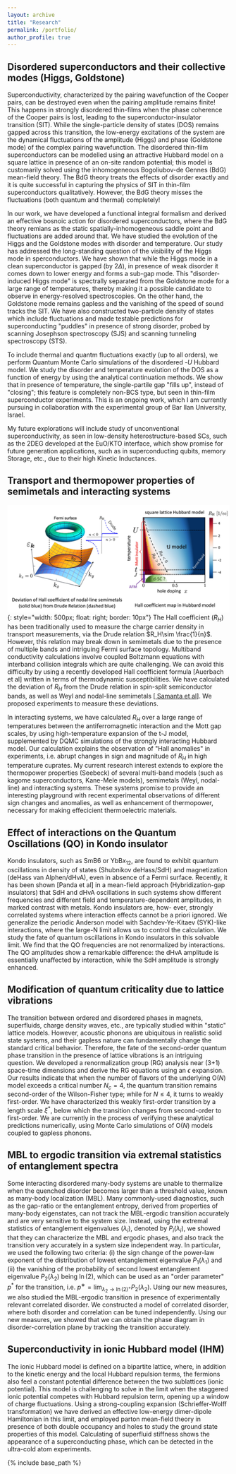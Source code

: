 ```yaml
---
layout: archive
title: "Research"
permalink: /portfolio/
author_profile: true
---
```


## Disordered superconductors and their collective modes (Higgs, Goldstone)
Superconductivity, characterized by the pairing wavefunction of the Cooper pairs, can be destroyed even when the pairing amplitude remains finite! This happens in strongly disordered thin-films when the phase coherence of the Cooper pairs is lost, leading to the superconductor-insulator transition (SIT). While the single-particle density of states (DOS) remains gapped across this transition, the low-energy excitations of the system are the dynamical fluctuations of the amplitude (Higgs) and phase (Goldstone mode) of the complex pairing wavefunction. The disordered thin-film superconductors can be modelled using an attractive Hubbard model on a square lattice in presence of an on-site random potential; this model is customarily solved using the inhomogeneous Bogoliubov-de Gennes (BdG) mean-field theory. The BdG theory treats the effects of disorder exactly and it is quite successful in capturing the physics of SIT in thin-film superconductors qualitatively. However, the BdG theory misses the fluctuations (both quantum and thermal) completely!

In our work, we have developed a functional integral formalism and derived an effective bosnoic action for disordered superconductors, where the BdG theory remians as the static spatially-inhomogeneous saddle point and fluctuations are added around that. We have studied the evolution of the Higgs and the Goldstone modes with disorder and temperature. Our study has addressed the long-standing question of the visibility of the Higgs mode in sperconductors. We have shown that while the Higgs mode in a clean superconductor is gapped (by 2$\Delta$), in presence of weak disorder it comes down to lower energy and forms a sub-gap mode. This "disorder-induced Higgs mode" is spectrally separated from the Goldstone mode for a large range of temperatures, thereby making it a possible candidate to observe in energy-resolved spectroscopies. On the other hand, the Goldstone mode remains gapless and the vanishing of the speed of sound tracks the SIT. We have also constructed two-particle density of states which include fluctuations and made testable predictions for superconducting "puddles" in presence of strong disorder, probed by scanning Josephson spectroscopy (SJS) and scanning tunneling spectroscopy (STS).

To include thermal and quantm fluctuations exactly (up to all orders), we perform Quantum Monte Carlo simulations of the disordered -$U$ Hubbard model. We study the disorder and temperature evolution of the DOS as a function of energy by using the analytical continuation methods. We show that in presence of temperature, the single-partile gap "fills up", instead of "closing"; this feature is completely non-BCS type, but seen in thin-film superconductor experiments. This is an ongoing work, which I am currently pursuing in collaboration with the experimental group of Bar Ilan University, Israel.

My future explorations will include study of unconventional superconductivity, as seen in low-density heterostructure-based SCs, such as the 2DEG developed at the EuO/KTO interface, which show promise for future generation applications, such as in superconducting qubits, memory Storage, etc., due to their high Kinetic Inductances.

## Transport and thermopower properties of semimetals and interacting systems
![](/images/Hall.jpg){: style="width: 500px; float: right; border: 10px"}
The Hall coefficient ($R_H$) has been traditionally used to measure the charge carrier density in transport measurements, via the Drude relation $R_H\sim \frac{1}{n}$. However, this relation may break down in semimetals due to the presence of multiple bands and intriguing Fermi surface topology. Multiband conductivity calculations involve coupled Boltzmann equations with interband collision integrals which are quite challenging. We can avoid this difficulty by using a recently developed Hall coefficient formula [Auerbach et al] written in terms of thermodynamic susceptibilities. We have calculated the deviation of $R_H$ from the Drude relation in spin-split semiconductor bands, as well as Weyl and nodal-line semimetals [<a href="https://journals.aps.org/prb/abstract/10.1103/PhysRevB.102.104201"> Samanta et al</a>]. We proposed experiments to measure these deviations. 

In interacting systems, we have calculated $R_H$ over a large range of temperatures between the antiferromagnetic interaction and the Mott gap scales, by using high-temperature expansion of the t-J model, supplemented by DQMC simulations of the strongly interacting Hubbard model. Our calculation explains the observation of "Hall anomalies" in experiments, i.e. abrupt changes in sign and magnitude of $R_H$ in high temperature cuprates. My current research interest extends to explore the thermopower properties (Seebeck) of several multi-band models (such as kagome superconductors, Kane-Mele models), semimetals (Weyl, nodal-line) and interacting systems. These systems promise to provide an interesting playground with recent experimental observations of different sign changes and anomalies, as well as enhancement of thermopower, necessary for making effecicient thermoelectric materials.


## Effect of interactions on the Quantum Oscillations (QO) in Kondo insulator
Kondo insulators, such as SmB6 or YbB$x_{12}$, are found to exhibit quantum oscillations in density of states (Shubnikov deHass/SdH) and magnetization (deHass van Alphen/dHvA), even in absence of a Fermi surface. Recently, it has been shown [Panda et al] in a mean-field approach (Hybridization-gap insulators) that SdH and dHvA oscillations in such systems show different frequencies and different field and temperature-dependent amplitudes, in marked contrast with metals. Kondo insulators are, how- ever, strongly correlated systems where interaction effects cannot be a priori ignored. We generalize the periodic Anderson model with Sachdev-Ye-Kitaev (SYK)-like interactions, where the large-N limit allows us to control the calculation. We study the fate of quantum oscillations in Kondo insulators in this solvable limit. We find that the QO frequencies are not renormalized by interactions. The QO amplitudes show a remarkable difference: the dHvA amplitude is essentially unaffected by interaction, while the SdH amplitude is strongly enhanced.

## Modification of quantum criticality due to lattice vibrations
The transition between ordered and disordered phases in magnets, superfluids, charge density waves, etc., are typically studied within "static" lattice models. However, acoustic phonons are ubiquitous in realistic solid state systems, and their gapless nature can fundamentally change the standard critical behavior. Therefore, the fate of the second-order quantum phase transition in the presence of lattice vibrations is an intriguing question. We developed a renormalization group (RG) analysis near (3+1) space-time dimensions and derive the RG equations using an $\epsilon$ expansion. Our results indicate that when the number of flavors of the underlying O($N$) model exceeds a critical number $N_c=4$, the quantum transition remains second-order of the Wilson-Fisher type; while for $N\le4$, it turns to weakly first-order. We have characterized this weakly first-order transition by a length scale $\xi^*$, below which the transition changes from second-order to first-order. We are currently in the process of verifying these analytical predictions numerically, using Monte Carlo simulations of O($N$) models coupled to gapless phonons.

## MBL to ergodic transition via extremal statistics of entanglement spectra
Some interacting disordered many-body systems are unable to thermalize when the quenched disorder becomes larger than a threshold value, known as many-body localization (MBL). Many commonly-used diagnostics, such as the gap-ratio or the entanglement entropy, derived from properties of many-body eigenstates, can not track the MBL-ergodic transition accurately and are very sensitive to the system size. Instead, using the extremal statistics of entanglement eigenvalues ($\lambda_i$), denoted by $P_i(\lambda_i)$, we showed that they can characterize the MBL and ergodic phases, and also track the transition very accurately in a system size independent way. In particular, we used the following two criteria: (i) the sign change of the power-law exponent of the distribution of lowest entanglement eigenvalue $P_1(\lambda_1)$ and (ii) the vanishing of the probability of second lowest entanglement eigenvalue $P_2(\lambda_2)$ being $\ln(2)$, which can be used as an "order parameter" $p^*$ for the transition, i.e. $p^∗ = \lim_{\lambda_2\rightarrow\ln(2)^+} P_2(\lambda_2)$.
Using our new measures, we also studied the MBL-ergodic transition in presence of experimentally relevant correlated disorder. We constructed a model of correlated disorder, where both disorder and correlation can be tuned independently. Using our new measures, we showed that we can obtain the phase diagram in disorder-correlation plane by tracking the transition accurately.

## Superconductivity in ionic Hubbard model (IHM)
The ionic Hubbard model is defined on a bipartite lattice, where, in addition to the kinetic energy and the local Hubbard repulsion terms, the fermions also feel a constant potential difference between the two sublattices (ionic potential). This model is challenging to solve in the limit when the staggered ionic potential competes with Hubbard repulsion term, opening up a window of charge fluctuations. Using a strong-coupling expansion (Schrieffer-Wolff transformation) we have derived an effective low-energy dimer-dipole Hamiltonian in this limit, and employed parton mean-field theory in presence of both double occupancy and holes to study the ground state properties of this model. Calculating of superfluid stiffness shows the appearance of a superconducting phase, which can be detected in the ultra-cold atom experiments.


{% include base_path %}


